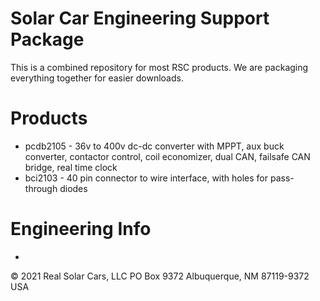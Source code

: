 # Solar Car Engineering Support Package

This is a combined repository for most RSC products.
We are packaging everything together for easier downloads. 

# Products
- pcdb2105 - 36v to 400v dc-dc converter with MPPT, aux buck converter, contactor control, coil economizer, dual CAN, failsafe CAN bridge, real time clock
- bci2103 - 40 pin connector to wire interface, with holes for pass-through diodes
# Engineering Info
- 

© 2021 Real Solar Cars, LLC
PO Box 9372 
Albuquerque, NM 87119-9372
USA

